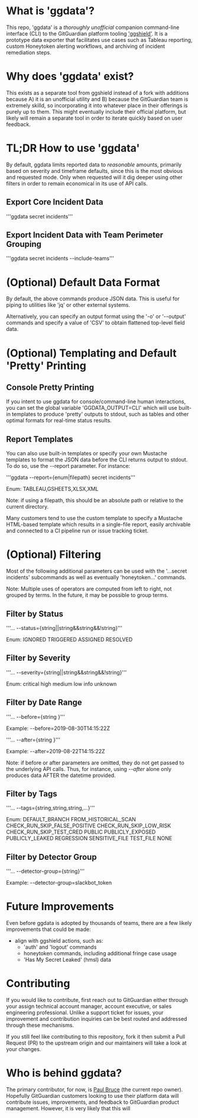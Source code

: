 # What is 'ggdata'?

This repo, 'ggdata' is a *thoroughly unofficial* companion command-line interface (CLI) to the GitGuardian platform tooling ['ggshield'](https://github.com/GitGuardian/ggshield). It is a prototype data exporter that facilitates use cases such as Tableau reporting, custom Honeytoken alerting workflows, and archiving of incident remediation steps.

# Why does 'ggdata' exist?

This exists as a separate tool from ggshield instead of a fork with additions because A) it is an unofficial utility and B) because the GitGuardian team is extremely skilld, so incorporating it into whatever place in their offerings is purely up to them. This might eventually include their official platform, but likely will remain a separate tool in order to iterate quickly based on user feedback.

# TL;DR How to use 'ggdata'

By default, ggdata limits reported data to *reasonable* amounts, primarily based on severity and timeframe defaults, since this is the most obvious and requested mode. Only when requested will it dig deeper using other filters in order to remain economical in its use of API calls.

## Export Core Incident Data

'''ggdata secret incidents'''

## Export Incident Data with Team Perimeter Grouping

'''ggdata secret incidents --include-teams'''

# (Optional) Default Data Format

By default, the above commands produce JSON data. This is useful for piping to utilities like 'jq' or other external systems.

Alternatively, you can specify an output format using the '-o' or '--output' commands and specify a value of 'CSV' to obtain flattened top-level field data.

# (Optional) Templating and Default 'Pretty' Printing

## Console Pretty Printing

If you intent to use ggdata for console/command-line human interactions, you can set the global variable 'GGDATA_OUTPUT=CLI' which will use built-in templates to produce 'pretty' outputs to stdout, such as tables and other optimal formats for real-time status results.

## Report Templates

You can also use built-in templates or specify your own Mustache templates to format the JSON data before the CLI returns output to stdout. To do so, use the --report parameter. For instance:

'''ggdata --report={enum|filepath} secret incidents'''

Enum: TABLEAU,GSHEETS,XLSX,XML

Note: if using a filepath, this should be an absolute path or relative to the current directory.

Many customers tend to use the custom template to specify a Mustache HTML-based template which results in a single-file report, easily archivable and connected to a CI pipeline run or issue tracking ticket.

# (Optional) Filtering

Most of the following additional parameters can be used with the '...secret incidents' subcommands as well as eventually 'honeytoken...' commands.

Note: Multiple uses of operators are computed from left to right, not grouped by terms. In the future, it may be possible to group terms.

## Filter by Status

'''... --status={string||string&&string&&!string}'''

Enum: IGNORED TRIGGERED ASSIGNED RESOLVED

## Filter by Severity

'''... --severity={string||string&&string&&!string}'''

Enum: critical high medium low info unknown

## Filter by Date Range

'''... --before={string <datetime>}'''

Example: --before=2019-08-30T14:15:22Z

'''... --after={string <datetime>}'''

Example: --after=2019-08-22T14:15:22Z

Note: if before or after parameters are omitted, they do not get passed to the underlying API calls. Thus, for instance, using *--after* alone only produces data AFTER the datetime provided.

## Filter by Tags

'''... --tags={string,string,string,...}'''

Enum: DEFAULT_BRANCH FROM_HISTORICAL_SCAN CHECK_RUN_SKIP_FALSE_POSITIVE CHECK_RUN_SKIP_LOW_RISK CHECK_RUN_SKIP_TEST_CRED PUBLIC PUBLICLY_EXPOSED PUBLICLY_LEAKED REGRESSION SENSITIVE_FILE TEST_FILE NONE

## Filter by Detector Group

'''... --detector-group={string}'''

Example: --detector-group=slackbot_token

# Future Improvements

Even before ggdata is adopted by thousands of teams, there are a few likely improvements that could be made:

- align with ggshield actions, such as:
    - 'auth' and 'logout' commands
    - honeytoken commands, including additional fringe case usage
    - 'Has My Secret Leaked' (hmsl) data

# Contributing

If you would like to contribute, first reach out to GitGuardian either through your assign technical account manager, account executive, or sales engineering professional. Unlike a support ticket for issues, your improvement and contribution inquiries can be best routed and addressed through these mechanisms.

If you still feel like contributing to this repository, fork it then submit a Pull Request (PR) to the upstream origin and our maintainers will take a look at your changes.

# Who is behind ggdata?

The primary contributor, for now, is [Paul Bruce](https://paulsbruce.io) (the current repo owner). Hopefully GitGuardian customers looking to use their platform data will contribute issues, improvements, and feedback to GitGuardian product management. However, it is very likely that this will